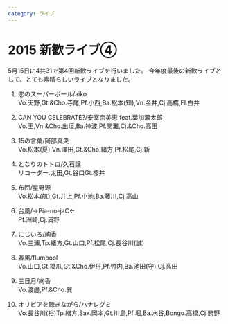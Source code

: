```yaml
---
category: ライブ
---
```

# 2015 新歓ライブ④

5月15日に4共31で第4回新歓ライブを行いました。
今年度最後の新歓ライブとして、とても素晴らしいライブとなりました。

1. 恋のスーパーボール/aiko<br>
Vo.天野,Gt.&Cho.寺尾,Pf.小西,Ba.松本(知),Vn.金井,Cj.高橋,Fl.白井

2. CAN YOU CELEBRATE?/安室奈美恵 feat.葉加瀬太郎<br>
Vo.王,Vn.&Cho.出垣,Ba.神波,Pf.関灘,Cj.&Cho.高田

3. 15の言葉/阿部真央<br>
Vo.松本(夏),Vn.澤田,Gt.&Cho.緒方,Pf.松尾,Cj.新

4. となりのトトロ/久石譲<br>
リコーダー.太田,Gt.谷口Gt.櫻井

5. 布団/星野源<br>
Vo.松本(航),Gt.井上,Pf.小池,Ba.藤川,Cj.高山

6. 台風/→Pia-no-jaC←<br>
Pf.洲崎,Cj.浦野

7. にじいろ/絢香<br>
Vo.三浦,Tp.緒方,Gt.山口,Pf.松尾,Cj.長谷川(誠)

8. 春風/flumpool<br>
Vo.山口,Gt.橋爪,Gt.&Cho.伊丹,Pf.竹内,Ba.池田(守),Cj.高田

9. 三日月/絢香<br>
Vo.渡邊,Pf.&Cho.巽

10. オリビアを聴きながら/ハナレグミ<br>
Vo.長谷川(裕)Tp.緒方,Sax.岡本,Gt.川島,Pf.堀,Ba.水谷,Bongo.高橋,Cj.勝野
